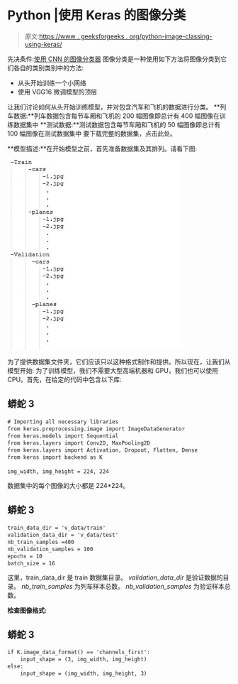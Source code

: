 # Python |使用 Keras 的图像分类

> 原文:[https://www . geeksforgeeks . org/python-image-classing-using-keras/](https://www.geeksforgeeks.org/python-image-classification-using-keras/)

先决条件:[使用 CNN 的图像分类器](https://www.geeksforgeeks.org/image-classifier-using-cnn/)
图像分类是一种使用如下方法将图像分类到它们各自的类别类别中的方法:

*   从头开始训练一个小网络
*   使用 VGG16 微调模型的顶层

让我们讨论如何从头开始训练模型，并对包含汽车和飞机的数据进行分类。
**列车数据:**列车数据包含每节车厢和飞机的 200 幅图像即总计有 400 幅图像在训练数据集中
**测试数据:**测试数据包含每节车厢和飞机的 50 幅图像即总计有 100 幅图像在测试数据集中
要下载完整的数据集，点击此处。

**模型描述:**在开始模型之前，首先准备数据集及其排列。请看下图:

![](img/e2d5954af8820158711f7a88bc21f31d.png)

为了提供数据集文件夹，它们应该只以这种格式制作和提供。所以现在，让我们从模型开始:
为了训练模型，我们不需要大型高端机器和 GPU，我们也可以使用 CPU。首先，在给定的代码中包含以下库:

## 蟒蛇 3

```
# Importing all necessary libraries
from keras.preprocessing.image import ImageDataGenerator
from keras.models import Sequential
from keras.layers import Conv2D, MaxPooling2D
from keras.layers import Activation, Dropout, Flatten, Dense
from keras import backend as K

img_width, img_height = 224, 224
```

数据集中的每个图像的大小都是 224*224。

## 蟒蛇 3

```
train_data_dir = 'v_data/train'
validation_data_dir = 'v_data/test'
nb_train_samples =400
nb_validation_samples = 100
epochs = 10
batch_size = 16
```

这里，train_data_dir 是 train 数据集目录。 *validation_data_dir* 是验证数据的目录。 *nb_train_samples* 为列车样本总数。 *nb_validation_samples* 为验证样本总数。

**检查图像格式:**

## 蟒蛇 3

```
if K.image_data_format() == 'channels_first':
    input_shape = (3, img_width, img_height)
else:
    input_shape = (img_width, img_height, 3)
```